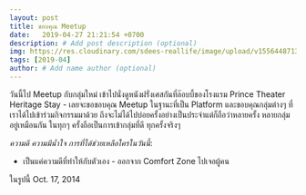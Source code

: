 ```yaml
---
layout: post
title: ขอบคุณ Meetup
date:   2019-04-27 21:21:54 +0700
description: # Add post description (optional)
img: https://res.cloudinary.com/sdees-reallife/image/upload/v1556448713/highres_418598722.jpg # Add image post (optional)
tags: [2019-04]
author: # Add name author (optional)
---
```

วันนี้ไป Meetup กับกลุ่มใหม่ เข้าไปนั่งดูหนังฝรั่งเศสกันที่ล๊อบบี้ของโรงแรม Prince Theater Heritage Stay - เลยจะขอขอบคุณ Meetup ในฐานะที่เป็น Platform และขอบคุณกลุ่มต่างๆ ที่เราได้ไปเข้าร่วมกิจกรรมมาด้วย ถึงจะไม่ได้ไปบ่อยครั้งอย่างเป็นประจำแต่ก็ถือว่าหลายครั้ง หลายกลุ่มอยู่เหมือนกัน ในทุกๆ ครั้งถือเป็นการเข้ากลุ่มที่ดี ทุกครั้งจริงๆ <i class="fa fa-child" style="color:plum"></i>

*ความดี ความมีน้ำใจ การที่ได้ช่วยเหลือใครในวันนี้*:
- เป็นแค่ความดีที่ทำให้กับตัวเอง - ออกจาก Comfort Zone ไปเจอผู้คน

ในรูปนี้ Oct. 17, 2014
